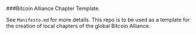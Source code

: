 ###Bitcoin Alliance Chapter Template. 

See `Manifesto.md` for more details. This repo is to be used as a template for the creation of local chapters of the global Bitcoin Alliance.


